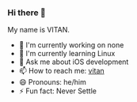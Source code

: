 <!--
**ivitan/ivitan** is a ✨ _special_ ✨ repository because its `README.md` (this file) appears on your GitHub profile.

Here are some ideas to get you started:

- 🔭 I’m currently working on ...
- 🌱 I’m currently learning ...
- 👯 I’m looking to collaborate on ...
- 🤔 I’m looking for help with ...
- 💬 Ask me about ...
- 📫 How to reach me: ...
- 😄 Pronouns: ...
- ⚡ Fun fact: ...
-->


### Hi there 👋

My name is VITAN.

- 🔭 I'm currently working on none
- 🌱 I'm currently learning Linux
- 💬 Ask me about iOS development
- 📫 How to reach me: [vitan](https://vitan.me/)
- 😄 Pronouns: he/him
- ⚡ Fun fact: Never Settle
